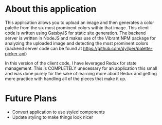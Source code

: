 # About this application

This application allows you to upload an image and then generates a color palette from the six most prominent colors within that image. This client code is written using GatsbyJS for static site generation. The backend server is written in NodeJS and makes use of the Vibrant NPM package for analyzing the uploaded image and detecting the most prominent colors (backend server code can be found at https://github.com/dyllper/palette-picker-api)

In this version of the client code, I have leveraged Redux for state management. This is COMPLETELY unecessary for an application this small and was done purely for the sake of learning more about Redux and getting more practice with handling all of the pieces that make it up.

# Future Plans

- Convert application to use styled components
- Update styling to make things look nicer
